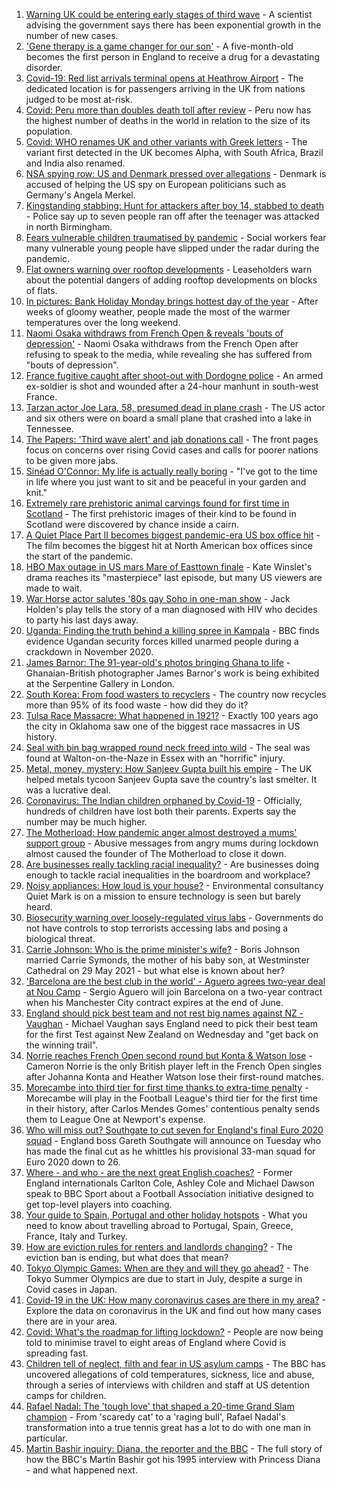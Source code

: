 1. [Warning UK could be entering early stages of third wave](https://www.bbc.co.uk/news/uk-57304515) - A scientist advising the government says there has been exponential growth in the number of new cases.
2. ['Gene therapy is a game changer for our son'](https://www.bbc.co.uk/news/uk-57309613) - A five-month-old becomes the first person in England to receive a drug for a devastating disorder.
3. [Covid-19: Red list arrivals terminal opens at Heathrow Airport](https://www.bbc.co.uk/news/business-57310148) - The dedicated location is for passengers arriving in the UK from nations judged to be most at-risk.
4. [Covid: Peru more than doubles death toll after review](https://www.bbc.co.uk/news/world-latin-america-57307861) - Peru now has the highest number of deaths in the world in relation to the size of its population.
5. [Covid: WHO renames UK and other variants with Greek letters](https://www.bbc.co.uk/news/world-57308592) - The variant first detected in the UK becomes Alpha, with South Africa, Brazil and India also renamed.
6. [NSA spying row: US and Denmark pressed over allegations](https://www.bbc.co.uk/news/world-europe-57311441) - Denmark is accused of helping the US spy on European politicians such as Germany's Angela Merkel.
7. [Kingstanding stabbing: Hunt for attackers after boy 14, stabbed to death](https://www.bbc.co.uk/news/uk-england-birmingham-57311581) - Police say up to seven people ran off after the teenager was attacked in north Birmingham.
8. [Fears vulnerable children traumatised by pandemic](https://www.bbc.co.uk/news/uk-wales-57294872) - Social workers fear many vulnerable young people have slipped under the radar during the pandemic.
9. [Flat owners warning over rooftop developments](https://www.bbc.co.uk/news/uk-57288485) - Leaseholders warn about the potential dangers of adding rooftop developments on blocks of flats.
10. [In pictures: Bank Holiday Monday brings hottest day of the year](https://www.bbc.co.uk/news/uk-57302185) - After weeks of gloomy weather, people made the most of the warmer temperatures over the long weekend.
11. [Naomi Osaka withdraws from French Open & reveals 'bouts of depression'](https://www.bbc.co.uk/sport/tennis/57310701) - Naomi Osaka withdraws from the French Open after refusing to speak to the media, while revealing she has suffered from "bouts of depression".
12. [France fugitive caught after shoot-out with Dordogne police](https://www.bbc.co.uk/news/world-europe-57304907) - An armed ex-soldier is shot and wounded after a 24-hour manhunt in south-west France.
13. [Tarzan actor Joe Lara, 58, presumed dead in plane crash](https://www.bbc.co.uk/news/world-us-canada-57304900) - The US actor and six others were on board a small plane that crashed into a lake in Tennessee.
14. [The Papers: 'Third wave alert' and jab donations call](https://www.bbc.co.uk/news/blogs-the-papers-57311241) - The front pages focus on concerns over rising Covid cases and calls for poorer nations to be given more jabs.
15. [Sinéad O'Connor: My life is actually really boring](https://www.bbc.co.uk/news/entertainment-arts-57305364) - "I've got to the time in life where you just want to sit and be peaceful in your garden and knit."
16. [Extremely rare prehistoric animal carvings found for first time in Scotland](https://www.bbc.co.uk/news/uk-scotland-57304921) - The first prehistoric images of their kind to be found in Scotland were discovered by chance inside a cairn.
17. [A Quiet Place Part II becomes biggest pandemic-era US box office hit](https://www.bbc.co.uk/news/entertainment-arts-57305362) - The film becomes the biggest hit at North American box offices since the start of the pandemic.
18. [HBO Max outage in US mars Mare of Easttown finale](https://www.bbc.co.uk/news/entertainment-arts-57305355) - Kate Winslet's drama reaches its "masterpiece" last episode, but many US viewers are made to wait.
19. [War Horse actor salutes '80s gay Soho in one-man show](https://www.bbc.co.uk/news/entertainment-arts-57239621) - Jack Holden's play tells the story of a man diagnosed with HIV who decides to party his last days away.
20. [Uganda: Finding the truth behind a killing spree in Kampala](https://www.bbc.co.uk/news/world-africa-57286419) - BBC finds evidence Ugandan security forces killed unarmed people during a crackdown in November 2020.
21. [James Barnor: The 91-year-old's photos bringing Ghana to life](https://www.bbc.co.uk/news/entertainment-arts-57286417) - Ghanaian-British photographer James Barnor's work is being exhibited at the Serpentine Gallery in London.
22. [South Korea: From food wasters to recyclers](https://www.bbc.co.uk/news/world-asia-57278292) - The country now recycles more than 95% of its food waste - how did they do it?
23. [Tulsa Race Massacre: What happened in 1921?](https://www.bbc.co.uk/news/newsbeat-53108682) - Exactly 100 years ago the city in Oklahoma saw one of the biggest race massacres in US history.
24. [Seal with bin bag wrapped round neck freed into wild](https://www.bbc.co.uk/news/uk-england-norfolk-57287575) - The seal was found at Walton-on-the-Naze in Essex with an "horrific" injury.
25. [Metal, money, mystery: How Sanjeev Gupta built his empire](https://www.bbc.co.uk/news/business-57176329) - The UK helped metals tycoon Sanjeev Gupta save the country's last smelter. It was a lucrative deal.
26. [Coronavirus: The Indian children orphaned by Covid-19](https://www.bbc.co.uk/news/world-asia-india-57264629) - Officially, hundreds of children have lost both their parents. Experts say the number may be much higher.
27. [The Motherload: How pandemic anger almost destroyed a mums' support group](https://www.bbc.co.uk/news/stories-57285368) - Abusive messages from angry mums during lockdown almost caused the founder of The Motherload to close it down.
28. [Are businesses really tackling racial inequality?](https://www.bbc.co.uk/news/business-57287362) - Are businesses doing enough to tackle racial inequalities in the boardroom and workplace?
29. [Noisy appliances: How loud is your house?](https://www.bbc.co.uk/news/technology-57200584) - Environmental consultancy Quiet Mark is on a mission to ensure technology is seen but barely heard.
30. [Biosecurity warning over loosely-regulated virus labs](https://www.bbc.co.uk/news/world-57206510) - Governments do not have controls to stop terrorists accessing labs and posing a biological threat.
31. [Carrie Johnson: Who is the prime minister's wife?](https://www.bbc.co.uk/news/uk-politics-49192115) - Boris Johnson married Carrie Symonds, the mother of his baby son, at Westminster Cathedral on 29 May 2021 - but what else is known about her?
32. ['Barcelona are the best club in the world' - Aguero agrees two-year deal at Nou Camp](https://www.bbc.co.uk/sport/football/57308898) - Sergio Aguero will join Barcelona on a two-year contract when his Manchester City contract expires at the end of June.
33. [England should pick best team and not rest big names against NZ - Vaughan](https://www.bbc.co.uk/sport/cricket/57311282) - Michael Vaughan says England need to pick their best team for the first Test against New Zealand on Wednesday and "get back on the winning trail".
34. [Norrie reaches French Open second round but Konta & Watson lose](https://www.bbc.co.uk/sport/tennis/57306900) - Cameron Norrie is the only British player left in the French Open singles after Johanna Konta and Heather Watson lose their first-round matches.
35. [Morecambe into third tier for first time thanks to extra-time penalty](https://www.bbc.co.uk/sport/football/57224523) - Morecambe will play in the Football League's third tier for the first time in their history, after Carlos Mendes Gomes' contentious penalty sends them to League One at Newport's expense.
36. [Who will miss out? Southgate to cut seven for England's final Euro 2020 squad](https://www.bbc.co.uk/sport/football/57305821) - England boss Gareth Southgate will announce on Tuesday who has made the final cut as he whittles his provisional 33-man squad for Euro 2020 down to 26.
37. [Where - and who - are the next great English coaches?](https://www.bbc.co.uk/sport/football/57244290) - Former England internationals Carlton Cole, Ashley Cole and Michael Dawson speak to BBC Sport about a Football Association initiative designed to get top-level players into coaching.
38. [Your guide to Spain, Portugal and other holiday hotspots](https://www.bbc.co.uk/news/explainers-56997931) - What you need to know about travelling abroad to Portugal, Spain, Greece, France, Italy and Turkey.
39. [How are eviction rules for renters and landlords changing?](https://www.bbc.co.uk/news/explainers-53860154) - The eviction ban is ending, but what does that mean?
40. [Tokyo Olympic Games: When are they and will they go ahead?](https://www.bbc.co.uk/news/world-asia-57240044) - The Tokyo Summer Olympics are due to start in July, despite a surge in Covid cases in Japan.
41. [Covid-19 in the UK: How many coronavirus cases are there in my area?](https://www.bbc.co.uk/news/uk-51768274) - Explore the data on coronavirus in the UK and find out how many cases there are in your area.
42. [Covid: What's the roadmap for lifting lockdown?](https://www.bbc.co.uk/news/explainers-52530518) - People are now being told to minimise travel to eight areas of England where Covid is spreading fast.
43. [Children tell of neglect, filth and fear in US asylum camps](https://www.bbc.co.uk/news/world-us-canada-57149721) - The BBC has uncovered allegations of cold temperatures, sickness, lice and abuse, through a series of interviews with children and staff at US detention camps for children.
44. [Rafael Nadal: The 'tough love' that shaped a 20-time Grand Slam champion](https://www.bbc.co.uk/sport/tennis/56090941) - From 'scaredy cat' to a 'raging bull', Rafael Nadal's transformation into a true tennis great has a lot to do with one man in particular.
45. [Martin Bashir inquiry: Diana, the reporter and the BBC](https://www.bbc.co.uk/news/uk-56680229) - The full story of how the BBC's Martin Bashir got his 1995 interview with Princess Diana - and what happened next.
